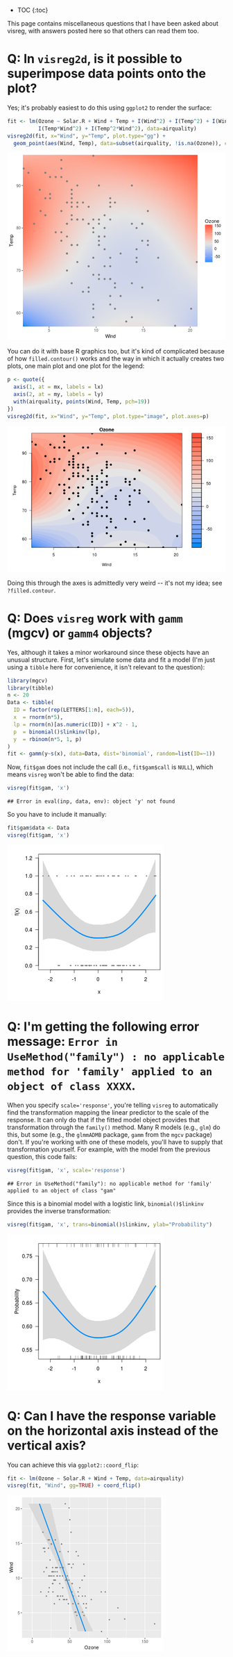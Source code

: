 ---
---

* TOC
{:toc}




This page contains miscellaneous questions that I have been asked about visreg, with answers posted here so that others can read them too.

# Q: In `visreg2d`, is it possible to superimpose data points onto the plot?

Yes; it's probably easiest to do this using `ggplot2` to render the surface:


```r
fit <- lm(Ozone ~ Solar.R + Wind + Temp + I(Wind^2) + I(Temp^2) + I(Wind*Temp)+I(Wind*Temp^2) + 
          I(Temp*Wind^2) + I(Temp^2*Wind^2), data=airquality)
visreg2d(fit, x="Wind", y="Temp", plot.type="gg") +
  geom_point(aes(Wind, Temp), data=subset(airquality, !is.na(Ozone)), col='gray50')
```

![plot of chunk faq_visreg2d_points_gg](img/glm-faq_visreg2d_points_gg-1.png)

You can do it with base R graphics too, but it's kind of complicated because of how `filled.contour()` works and the way in which it actually creates two plots, one main plot and one plot for the legend:


```r
p <- quote({
  axis(1, at = mx, labels = lx)
  axis(2, at = my, labels = ly)
  with(airquality, points(Wind, Temp, pch=19))
})
visreg2d(fit, x="Wind", y="Temp", plot.type="image", plot.axes=p)
```

![plot of chunk faq_visreg2d_points](img/glm-faq_visreg2d_points-1.png)

Doing this through the axes is admittedly very weird -- it's not my idea; see `?filled.contour`.

# Q: Does `visreg` work with `gamm` (mgcv) or `gamm4` objects?

Yes, although it takes a minor workaround since these objects have an unusual structure.  First, let's simulate some data and fit a model (I'm just using a `tibble` here for convenience, it isn't relevant to the question):


```r
library(mgcv)
library(tibble)
n <- 20
Data <- tibble(
  ID = factor(rep(LETTERS[1:n], each=5)),
  x  = rnorm(n*5),
  lp = rnorm(n)[as.numeric(ID)] + x^2 - 1,
  p  = binomial()$linkinv(lp),
  y  = rbinom(n*5, 1, p)
)
fit <- gamm(y~s(x), data=Data, dist='binomial', random=list(ID=~1))
```

Now, `fit$gam` does not include the call (i.e., `fit$gam$call` is `NULL`), which means `visreg` won't be able to find the data:


```r
visreg(fit$gam, 'x')
```

```
## Error in eval(inp, data, env): object 'y' not found
```

So you have to include it manually:



```r
fit$gam$data <- Data
visreg(fit$gam, 'x')
```

![plot of chunk faq_gamm1](img/glm-faq_gamm1-1.png)

# Q: I'm getting the following error message: `Error in UseMethod("family") : no applicable method for 'family' applied to an object of class XXXX`.

When you specify `scale='response'`, you're telling `visreg` to automatically find the transformation mapping the linear predictor to the scale of the response.  It can only do that if the fitted model object provides that transformation through the `family()` method.  Many R models (e.g., `glm`) do this, but some (e.g., the `glmmADMB` package, `gamm` from the `mgcv` package) don't.  If you're working with one of these models, you'll have to supply that transformation yourself.  For example, with the model from the previous question, this code fails:


```r
visreg(fit$gam, 'x', scale='response')
```

```
## Error in UseMethod("family"): no applicable method for 'family' applied to an object of class "gam"
```

Since this is a binomial model with a logistic link, `binomial()$linkinv` provides the inverse transformation:


```r
visreg(fit$gam, 'x', trans=binomial()$linkinv, ylab="Probability")
```

![plot of chunk faq_gamm2](img/glm-faq_gamm2-1.png)

# Q: Can I have the response variable on the horizontal axis instead of the vertical axis?

You can achieve this via `ggplot2::coord_flip`:


```r
fit <- lm(Ozone ~ Solar.R + Wind + Temp, data=airquality)
visreg(fit, "Wind", gg=TRUE) + coord_flip()
```

![plot of chunk faq_coord_flip](img/glm-faq_coord_flip-1.png)
